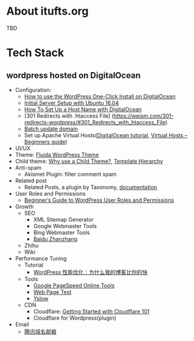 # About itufts.org
TBD

# Tech Stack
## wordpress hosted on DigitalOcean
* Configuration:
  * [How to use the WordPress One-Click Install on DigitalOcean](https://www.digitalocean.com/community/tutorials/how-to-use-the-wordpress-one-click-install-on-digitalocean)
  * [Initial Server Setup with Ubuntu 16.04](https://www.digitalocean.com/community/tutorials/initial-server-setup-with-ubuntu-16-04)
  * [How To Set Up a Host Name with DigitalOcean](https://www.digitalocean.com/community/tutorials/how-to-set-up-a-host-name-with-digitalocean)
   * [301 Redirects with .htaccess File] (https://wpism.com/301-redirects-wordpress/#301_Redirects_with_htaccess_File)
   * [Batch update domain](http://www.2zzt.com/jcandcj/5883.html)
   * Set up Apache Virtual Hosts([DigitalOcean tutorial](https://www.digitalocean.com/community/tutorials/how-to-set-up-apache-virtual-hosts-on-ubuntu-16-04), [Virtual Hosts – Beginners guide](https://wp-dreams.com/articles/2015/01/virtual-hosts-beginners-guide-to-digital-ocean/))
* UI/UX
 * Theme: [Fluida WordPress Theme](https://www.cryoutcreations.eu/wordpress-themes/fluida)
 * Child theme: [Why use a Child Theme?](https://codex.wordpress.org/Child_Themes), [Template Hierarchy](https://developer.wordpress.org/themes/basics/template-hierarchy/)
* Anti-spam
  * Akismet Plugin: filter comment spam
* Related post
  * Related Posts, a plugin by Taxonomy, [documentation](https://keesiemeijer.wordpress.com/related-posts-by-taxonomy/)
* User Roles and Permissions
  * [Beginner’s Guide to WordPress User Roles and Permissions](http://www.wpbeginner.com/beginners-guide/wordpress-user-roles-and-permissions/?display=wide)
* Growth 
  * SEO
    * XML Sitemap Generator
    * Google Webmaster Tools
    * Bing Webmaster Tools
    * [Baidu Zhanzhang](zhanzhang.baidu.com)
  * Zhihu
  * Wiki
* Performance Tuning
  * Tutorial
     * [WordPress 性能优化：为什么我的博客比你的快](http://blog.wpjam.com/article/wordpress-performance/)
  * Tools
     * [Google PageSpeed Online Tools](https://developers.google.com/speed/pagespeed/insights/)
     * [Web Page Test](https://www.webpagetest.org)
     * [Yslow](http://yslow.org/)
  * CDN
     * Cloudflare: [Getting Started with Cloudflare 101](https://support.cloudflare.com/hc/en-us/sections/200820158-Cloudflare-101)
     * Cloudflare for Wordpress(plugin)
* Email
  * [腾讯域名邮箱](https://exmail.qq.com/login)
 
